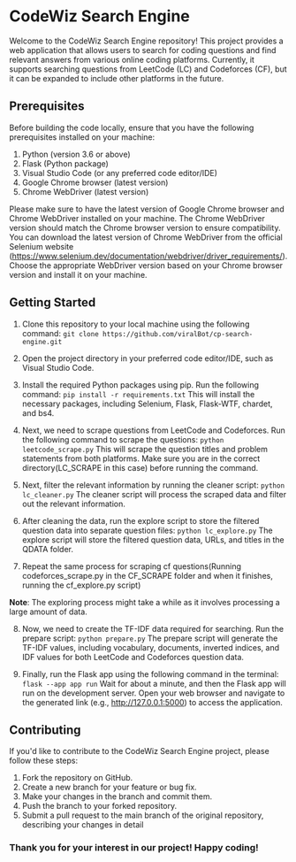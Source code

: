 # CodeWiz Search Engine
Welcome to the CodeWiz Search Engine repository! This project provides a web application that allows users to search for coding questions and find relevant answers from various online coding platforms. Currently, it supports searching questions from LeetCode (LC) and Codeforces (CF), but it can be expanded to include other platforms in the future.

## Prerequisites
Before building the code locally, ensure that you have the following prerequisites installed on your machine:

1. Python (version 3.6 or above)
2. Flask (Python package)
3. Visual Studio Code (or any preferred code editor/IDE)
4. Google Chrome browser (latest version)
5. Chrome WebDriver (latest version)

Please make sure to have the latest version of Google Chrome browser and Chrome WebDriver installed on your machine. The Chrome WebDriver version should match the Chrome browser version to ensure compatibility.
You can download the latest version of Chrome WebDriver from the official Selenium website (https://www.selenium.dev/documentation/webdriver/driver_requirements/). Choose the appropriate WebDriver version based on your Chrome browser version and install it on your machine.

## Getting Started
1. Clone this repository to your local machine using the following command: `git clone https://github.com/viralBot/cp-search-engine.git`

2. Open the project directory in your preferred code editor/IDE, such as Visual Studio Code.

3. Install the required Python packages using pip. Run the following command: `pip install -r requirements.txt`
This will install the necessary packages, including Selenium, Flask, Flask-WTF, chardet, and bs4.

4. Next, we need to scrape questions from LeetCode and Codeforces. Run the following command to scrape the questions: `python leetcode_scrape.py`
This will scrape the question titles and problem statements from both platforms. Make sure you are in the correct directory(LC_SCRAPE in this case) before running the command.

5. Next, filter the relevant information by running the cleaner script: `python lc_cleaner.py`
The cleaner script will process the scraped data and filter out the relevant information.

6. After cleaning the data, run the explore script to store the filtered question data into separate question files: `python lc_explore.py`
The explore script will store the filtered question data, URLs, and titles in the QDATA folder.

7. Repeat the same process for scraping cf questions(Running codeforces_scrape.py in the CF_SCRAPE folder and when it finishes, running the cf_explore.py script)

**Note**: The exploring process might take a while as it involves processing a large amount of data.

8. Now, we need to create the TF-IDF data required for searching. Run the prepare script: `python prepare.py`
The prepare script will generate the TF-IDF values, including vocabulary, documents, inverted indices, and IDF values for both LeetCode and Codeforces question data.

9. Finally, run the Flask app using the following command in the terminal: `flask --app app run`
Wait for about a minute, and then the Flask app will run on the development server.
Open your web browser and navigate to the generated link (e.g., http://127.0.0.1:5000) to access the application.

## Contributing
If you'd like to contribute to the CodeWiz Search Engine project, please follow these steps:

1. Fork the repository on GitHub.
2. Create a new branch for your feature or bug fix.
3. Make your changes in the branch and commit them.
4. Push the branch to your forked repository.
5. Submit a pull request to the main branch of the original repository, describing your changes in detail


### Thank you for your interest in our project! Happy coding!
